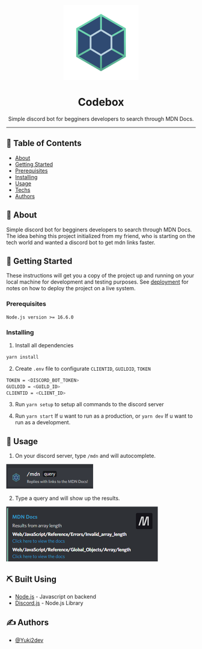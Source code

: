 <p align="center">
<img width=200px height=200px src="./github/Logo.png" alt="Project logo">
</p>

<h1 align="center">Codebox</h1>

<p align="center"> Simple discord bot for begginers developers to search through MDN Docs.
</p>

---

## 📝 Table of Contents

- [About](#about)
- [Getting Started](#getting_started)
- [Prerequisites](#prerequisites)
- [Installing](#install)
- [Usage](#usage)
- [Techs](#built_using)
- [Authors](#authors)

## 🧐 About <a name = "about"></a>

Simple discord bot for begginers developers to search through MDN Docs.
The idea behing this project initialized from my friend, who is starting on the tech world and wanted a discord bot to get mdn links faster. 

## 🏁 Getting Started <a name = "getting_started"></a>

These instructions will get you a copy of the project up and running on your local machine for development and testing purposes. See [deployment](#deployment) for notes on how to deploy the project on a live system.

### Prerequisites <a name = "prerequisites"></a>

```
Node.js version >= 16.6.0
```

### Installing <a name = "install"></a>

1. Install all dependencies

```sh
yarn install
```

2. Create `.env` file to configurate `CLIENTID`, `GUILDID`, `TOKEN`

```sh
TOKEN = <DISCORD_BOT_TOKEN>
GUILDID = <GUILD_ID>
CLIENTID = <CLIENT_ID>
```

3. Run `yarn setup` to setup all commands to the discord server

4. Run `yarn start` If u want to run as a production, or `yarn dev` If u want to run as a development.

## 🎈 Usage <a name="usage"></a>

1. On your discord server, type `/mdn` and will autocomplete.

<img src="./github/Preview.png" alt="Discord command"></a>

2. Type a query and will show up the results.

<img src="./github/Embed.png" alt="Discord embed"></a>

## ⛏️ Built Using <a name = "built_using"></a>

- [Node.js](https://nodejs.org/en/) - Javascript on backend
- [Discord.js](https://discord.js.org/#/) - Node.js Library


## ✍️ Authors <a name = "authors"></a>

- [@Yuki2dev](https://github.com/Yuki2dev)
